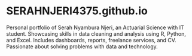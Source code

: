 # SERAHNJERI4375.github.io
Personal portfolio of Serah Nyambura Njeri, an Actuarial Science with IT student. Showcasing skills in data cleaning and analysis using R, Python, and Excel. Includes dashboards, reports, freelance services, and CV. Passionate about solving problems with data and technology.
